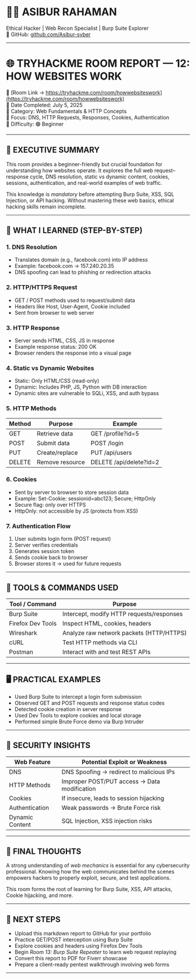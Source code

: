 # 🧑‍💻 ASIBUR RAHAMAN  
Ethical Hacker | Web Recon Specialist | Burp Suite Explorer  
🔗 GitHub: [github.com/Asibur-syber](https://github.com/Asibur-syber)

---

# 🌐 TRYHACKME ROOM REPORT — 12: HOW WEBSITES WORK  
🔗 [Room Link → https://tryhackme.com/room/howwebsiteswork](https://tryhackme.com/room/howwebsiteswork)  
📅 Date Completed: July 5, 2025  
📂 Category: Web Fundamentals & HTTP Concepts  
🎯 Focus: DNS, HTTP Requests, Responses, Cookies, Authentication  
🧩 Difficulty: 🟢 Beginner  

---

## 🧠 EXECUTIVE SUMMARY

This room provides a beginner-friendly but crucial foundation for understanding how websites operate. It explores the full web request–response cycle, DNS resolution, static vs dynamic content, cookies, sessions, authentication, and real-world examples of web traffic.

This knowledge is *mandatory* before attempting Burp Suite, XSS, SQL Injection, or API hacking. Without mastering these web basics, ethical hacking skills remain incomplete.

---

## 🎯 WHAT I LEARNED (STEP-BY-STEP)

### 1. DNS Resolution  
- Translates domain (e.g., facebook.com) into IP address  
- Example: facebook.com → 157.240.20.35  
- DNS spoofing can lead to phishing or redirection attacks  

### 2. HTTP/HTTPS Request  
- GET / POST methods used to request/submit data  
- Headers like Host, User-Agent, Cookie included  
- Sent from browser to web server  

### 3. HTTP Response  
- Server sends HTML, CSS, JS in response  
- Example response status: 200 OK  
- Browser renders the response into a visual page  

### 4. Static vs Dynamic Websites  
- Static: Only HTML/CSS (read-only)  
- Dynamic: Includes PHP, JS, Python with DB interaction  
- Dynamic sites are vulnerable to SQLi, XSS, and auth bypass  

### 5. HTTP Methods  
| Method | Purpose           | Example                   |
|--------|-------------------|---------------------------|
| GET    | Retrieve data     | GET /profile?id=5         |
| POST   | Submit data       | POST /login               |
| PUT    | Create/replace    | PUT /api/users            |
| DELETE | Remove resource   | DELETE /api/delete?id=2   |

### 6. Cookies  
- Sent by server to browser to store session data  
- Example: Set-Cookie: sessionid=abc123; Secure; HttpOnly  
- Secure flag: only over HTTPS  
- HttpOnly: not accessible by JS (protects from XSS)

### 7. Authentication Flow  
1. User submits login form (POST request)  
2. Server verifies credentials  
3. Generates session token  
4. Sends cookie back to browser  
5. Browser stores it → used for future requests  

---

## 🧰 TOOLS & COMMANDS USED

| Tool / Command      | Purpose                                          |
|---------------------|--------------------------------------------------|
| Burp Suite          | Intercept, modify HTTP requests/responses       |
| Firefox Dev Tools   | Inspect HTML, cookies, headers                  |
| Wireshark           | Analyze raw network packets (HTTP/HTTPS)        |
| cURL                | Test HTTP methods via CLI                       |
| Postman             | Interact with and test REST APIs                |

---

## 🖥️ PRACTICAL EXAMPLES

- Used Burp Suite to intercept a login form submission  
- Observed GET and POST requests and response status codes  
- Detected cookie creation in server response  
- Used Dev Tools to explore cookies and local storage  
- Performed simple Brute Force demo via Burp Intruder  

---

## 🔐 SECURITY INSIGHTS

| Web Feature     | Potential Exploit or Weakness                  |
|------------------|------------------------------------------------|
| DNS              | DNS Spoofing → redirect to malicious IPs      |
| HTTP Methods     | Improper POST/PUT access → Data modification  |
| Cookies          | If insecure, leads to session hijacking       |
| Authentication   | Weak passwords → Brute Force risk             |
| Dynamic Content  | SQL Injection, XSS injection risks            |

---

## 📝 FINAL THOUGHTS

A strong understanding of *web mechanics* is essential for any cybersecurity professional. Knowing how the web communicates behind the scenes empowers hackers to properly exploit, secure, and test applications.

This room forms the root of learning for Burp Suite, XSS, API attacks, Cookie hijacking, and more.

---

## 🚀 NEXT STEPS

- Upload this markdown report to GitHub for your portfolio  
- Practice GET/POST interception using Burp Suite  
- Explore cookies and headers using Firefox Dev Tools  
- Begin *Room 13: Burp Suite Repeater* to learn web request replaying  
- Convert this report to PDF for Fiverr showcase  
- Prepare a client-ready pentest walkthrough involving web forms  

---
